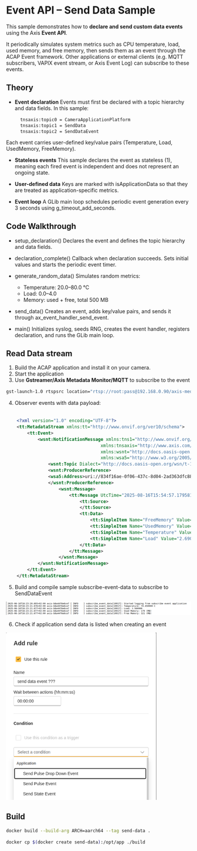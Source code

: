 # Event API – Send Data Sample

This sample demonstrates how to **declare and send custom data events** using the Axis **Event API**.

It periodically simulates system metrics such as CPU temperature, load, used memory, and free memory, then sends them as an event through the ACAP Event framework.
Other applications or external clients (e.g. MQTT subscribers, VAPIX event stream, or Axis Event Log) can subscribe to these events.

## Theory

- **Event declaration**
Events must first be declared with a topic hierarchy and data fields. In this sample:

  ```
    tnsaxis:topic0 = CameraApplicationPlatform
    tnsaxis:topic1 = SendData
    tnsaxis:topic2 = SendDataEvent

  ```
Each event carries user-defined key/value pairs (Temperature, Load, UsedMemory, FreeMemory).

- **Stateless events**
This sample declares the event as stateless (1), meaning each fired event is independent and does not represent an ongoing state.

- **User-defined data**
Keys are marked with isApplicationData so that they are treated as application-specific metrics.

- **Event loop**
A GLib main loop schedules periodic event generation every 3 seconds using g_timeout_add_seconds.

## Code Walkthrough

- setup_declaration()
Declares the event and defines the topic hierarchy and data fields.

- declaration_complete()
Callback when declaration succeeds. Sets initial values and starts the periodic event timer.

- generate_random_data()
Simulates random metrics:

    - Temperature: 20.0–80.0 °C
    - Load: 0.0–4.0
    - Memory: used + free, total 500 MB

- send_data()
Creates an event, adds key/value pairs, and sends it through ax_event_handler_send_event.

- main()
Initializes syslog, seeds RNG, creates the event handler, registers declaration, and runs the GLib main loop.

## Read Data stream

1. Build the ACAP application and install it on your camera.
2. Start the application
3. Use **Gstreamer/Axis Metadata Monitor/MQTT** to subscribe to the event

```bash
gst-launch-1.0 rtspsrc location="rtsp://root:pass@192.168.0.90/axis-media/media.amp?video=0&audio=0&event=on&eventtopic=axis:CameraApplicationPlatform/axis:SendData/axis:SendDataEvent" ! fdsink

```
4. Observer events with data payload:

```xml

    <?xml version="1.0" encoding="UTF-8"?>
    <tt:MetadataStream xmlns:tt="http://www.onvif.org/ver10/schema">
        <tt:Event>
            <wsnt:NotificationMessage xmlns:tns1="http://www.onvif.org/ver10/topics" 
                                    xmlns:tnsaxis="http://www.axis.com/2009/event/topics" 
                                    xmlns:wsnt="http://docs.oasis-open.org/wsn/b-2" 
                                    xmlns:wsa5="http://www.w3.org/2005/08/addressing">
                <wsnt:Topic Dialect="http://docs.oasis-open.org/wsn/t-1/TopicExpression/Simple">tnsaxis:CameraApplicationPlatform/SendData/SendDataEvent</wsnt:Topic>
                <wsnt:ProducerReference>
                <wsa5:Address>uri://834f16ae-0f06-437c-8d04-2ad363dfc88d/ProducerReference</wsa5:Address>
                </wsnt:ProducerReference>
                    <wsnt:Message>
                        <tt:Message UtcTime="2025-08-16T15:54:57.179581Z">
                            <tt:Source>
                            </tt:Source>
                            <tt:Data>
                                <tt:SimpleItem Name="FreeMemory" Value="333"/>
                                <tt:SimpleItem Name="UsedMemory" Value="167"/>
                                <tt:SimpleItem Name="Temperature" Value="70.580000"/>
                                <tt:SimpleItem Name="Load" Value="2.690000"/>
                            </tt:Data>
                        </tt:Message>
                    </wsnt:Message>
            </wsnt:NotificationMessage>
        </tt:Event>
    </tt:MetadataStream>

```
5. Build and compile sample subscribe-event-data to subscribe to SendDataEvent

![Log from running subcription app](./log_subscribe_send_data.png)

6. Check if application send data is listed when creating an event

![Event settings](./send_data_not_listed.png)


## Build

```bash
docker build --build-arg ARCH=aarch64 --tag send-data .
```

```bash
docker cp $(docker create send-data):/opt/app ./build
```

